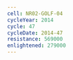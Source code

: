 ```yaml
---
cell: NR02-GOLF-04
cycleYear: 2014
cycle: 47
cycleDate: 2014-47
resistance: 569000
enlightened: 279000 
---
```

      